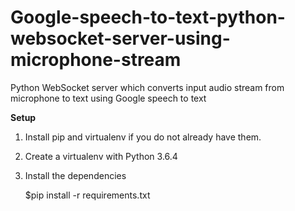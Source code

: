 # Google-speech-to-text-python-websocket-server-using-microphone-stream
Python WebSocket server which converts input audio stream from microphone to text using Google speech to text

<b>Setup</b>

1) Install pip and virtualenv if you do not already have them. 
2) Create a virtualenv with Python 3.6.4
3) Install the dependencies

    $pip install -r requirements.txt
